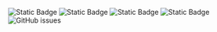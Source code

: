 ![Static Badge](https://img.shields.io/badge/blacklists-61-000000) ![Static Badge](https://img.shields.io/badge/blacklisted-2994985-cc0000) ![Static Badge](https://img.shields.io/badge/whitelisted-2254-00CC00) ![Static Badge](https://img.shields.io/badge/streaming_blacklist-28107-000000) ![GitHub issues](https://img.shields.io/github/issues/fabriziosalmi/blacklists)
